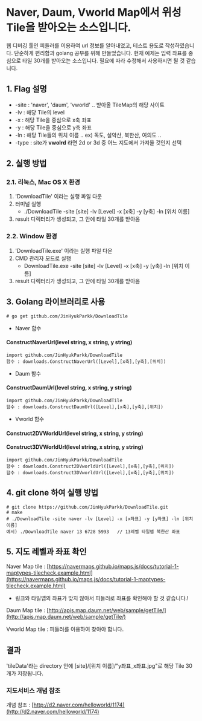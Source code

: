 # Naver, Daum, Vworld Map에서 위성 Tile을 받아오는 소스입니다.
웹 디버깅 툴인 피들러를 이용하여 url 정보를 알아내었고, 테스트 용도로 작성하였습니다. 단순하게 편리함과 golang 공부를 위해 만들었습니다.
현재 예제는 입력 좌표를 중심으로 타일 30개를 받아오는 소스입니다. 필요에 따라 수정해서 사용하시면 될 것 같습니다.


## 1. Flag 설명
* -site : 'naver', 'daum', 'vworld'   .. 받아올 TileMap의 해당 사이트
* -lv : 해당 Tile의 level
* -x : 해당 Tile을 중심으로 x축 좌표
* -y : 해당 Tile을 중심으로 y축 좌표
* -ln : 해당 Tile들의 위치 이름 .. ex) 독도, 설악산, 북한산, 여의도 ..
* -type : site가 __vwolrd__ 라면 2d or 3d 중 어느 지도에서 가져올 것인지 선택

## 2. 실행 방법  
### 2.1. 리눅스, Mac OS X  환경
  1. 'DownloadTile' 이라는 실행 파일 다운
  2. 터미널 실행
      * ./DownloadTile -site [site] -lv [Level] -x [x축] -y [y축] -ln [위치 이름]
  3. result 디렉터리가 생성되고, 그 안에 타일 30개를 받아옴

### 2.2. Window 환경
  1. 'DownloadTile.exe' 이라는 실행 파일 다운
  2. CMD 관리자 모드로 실행
      * DownloadTile.exe -site [site] -lv [Level] -x [x축] -y [y축] -ln [위치 이름]
  3. result 디렉터리가 생성되고, 그 안에 타일 30개를 받아옴

## 3. Golang 라이브러리로 사용
```
# go get github.com/JinHyukParkk/DownloadTile
```
* Naver 함수
#### ConstructNaverUrl(level string, x string, y string)
```
import github.com/JinHyukParkk/DownloadTile
함수 : downloads.ConstructNaverUrl([Level],[x축],[y축],[위치])
```
* Daum 함수
#### ConstructDaumUrl(level string, x string, y string)
```
import github.com/JinHyukParkk/DownloadTile
함수 : downloads.ConstructDaumUrl([Level],[x축],[y축],[위치])
```

* Vworld 함수
#### Construct2DVWorldUrl(level string, x string, y string)
#### Construct3DVWorldUrl(level string, x string, y string)
```
import github.com/JinHyukParkk/DownloadTile
함수 : downloads.Construct2DVworldUrl([Level],[x축],[y축],[위치])
함수 : downloads.Construct3DVworldUrl([Level],[x축],[y축],[위치])
```

## 4. git clone 하여 실행 방법
```
# git clone https://github.com/JinHyukParkk/DownloadTile.git
# make
# ./DownloadTile -site naver -lv [Level] -x [x좌표] -y [y좌표] -ln [위치 이름]
예시) ./DownloadTile naver 13 6728 5993   // 13레벨 타일맵 북한산 좌표
```

## 5. 지도 레벨과 좌표 확인
Naver Map tile : [https://navermaps.github.io/maps.js/docs/tutorial-1-maptypes-tilecheck.example.html](https://navermaps.github.io/maps.js/docs/tutorial-1-maptypes-tilecheck.example.html)
 - 링크와 타일맵의 좌표가 맞지 않아서 피들러로 좌표를 확인해야 할 것 같습니다.!

Daum Map tile : [http://apis.map.daum.net/web/sample/getTile/](http://apis.map.daum.net/web/sample/getTile/)

Vworld Map tile : 피들러를 이용하여 찾아야 합니다.

## 결과
'tileData'라는 directory 안에 [site]/[위치 이름]/"y좌표_x좌표.jpg"로 해당 Tile 30개가 저장됩니다.

### 지도서비스 개념 참조
개념 참조 : [http://d2.naver.com/helloworld/1174](http://d2.naver.com/helloworld/1174)
